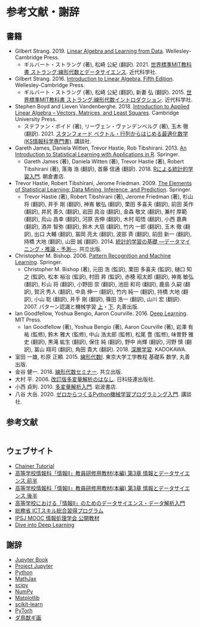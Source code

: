 # 参考文献・謝辞

## 書籍

+ Gilbert Strang. 2019. [Linear Algebra and Learning from Data](https://math.mit.edu/~gs/learningfromdata/). Wellesley-Cambridge Press.
    + ギルバート・ストラング (著), 松崎 公紀 (翻訳). 2021. [世界標準MIT教科書 ストラング:線形代数とデータサイエンス](https://www.amazon.co.jp/%E4%B8%96%E7%95%8C%E6%A8%99%E6%BA%96MIT%E6%95%99%E7%A7%91%E6%9B%B8-%E3%82%B9%E3%83%88%E3%83%A9%E3%83%B3%E3%82%B0-%E7%B7%9A%E5%BD%A2%E4%BB%A3%E6%95%B0%E3%81%A8%E3%83%87%E3%83%BC%E3%82%BF%E3%82%B5%E3%82%A4%E3%82%A8%E3%83%B3%E3%82%B9-%E3%82%AE%E3%83%AB%E3%83%90%E3%83%BC%E3%83%88%E3%83%BB%E3%82%B9%E3%83%88%E3%83%A9%E3%83%B3%E3%82%B0/dp/4764906007). 近代科学社.
+ Gilbert Strang. 2016. [Introduction to Linear Algebra, Fifth Edition](https://math.mit.edu/~gs/linearalgebra/). Wellesley-Cambridge Press.
    + ギルバート・ストラング (著), 松崎 公紀 (翻訳), 新妻 弘 (翻訳). 2015. [世界標準MIT教科書 ストラング:線形代数イントロダクション](https://www.amazon.co.jp/%E4%B8%96%E7%95%8C%E6%A8%99%E6%BA%96MIT%E6%95%99%E7%A7%91%E6%9B%B8-%E3%82%B9%E3%83%88%E3%83%A9%E3%83%B3%E3%82%B0-%E7%B7%9A%E5%BD%A2%E4%BB%A3%E6%95%B0%E3%82%A4%E3%83%B3%E3%83%88%E3%83%AD%E3%83%80%E3%82%AF%E3%82%B7%E3%83%A7%E3%83%B3-%E3%82%AE%E3%83%AB%E3%83%90%E3%83%BC%E3%83%88/dp/4764904055). 近代科学社.
+ Stephen Boyd and Lieven Vandenberghe. 2018. [Introduction to Applied Linear Algebra – Vectors, Matrices, and Least Squares](http://vmls-book.stanford.edu/). Cambridge University Press.
    + ステファン・ボイド (著), リーヴェン・ヴァンデンベルグ (著), 玉木 徹  (翻訳). 2021. [スタンフォード ベクトル・行列からはじめる最適化数学 (KS情報科学専門書)](https://www.amazon.co.jp/%E3%82%B9%E3%82%BF%E3%83%B3%E3%83%95%E3%82%A9%E3%83%BC%E3%83%89-%E3%83%99%E3%82%AF%E3%83%88%E3%83%AB%E3%83%BB%E8%A1%8C%E5%88%97%E3%81%8B%E3%82%89%E3%81%AF%E3%81%98%E3%82%81%E3%82%8B%E6%9C%80%E9%81%A9%E5%8C%96%E6%95%B0%E5%AD%A6-KS%E6%83%85%E5%A0%B1%E7%A7%91%E5%AD%A6%E5%B0%82%E9%96%80%E6%9B%B8-%E3%82%B9%E3%83%86%E3%83%95%E3%82%A1%E3%83%B3%E3%83%BB%E3%83%9C%E3%82%A4%E3%83%89/dp/4065161967). 講談社.
+ Gareth James, Daniela Witten, Trevor Hastie, Rob Tibshirani. 2013. [An Introduction to Statistical Learning with Applications in R](https://www.statlearning.com/). Springer.
    + Gareth James (著), Daniela Witten (著), Trevor Hastie (著), Robert Tibshirani (著), 落海 浩 (翻訳), 首藤 信通 (翻訳). 2018. [Rによる統計的学習入門](https://www.amazon.co.jp/R%E3%81%AB%E3%82%88%E3%82%8B-%E7%B5%B1%E8%A8%88%E7%9A%84%E5%AD%A6%E7%BF%92%E5%85%A5%E9%96%80-Gareth-James/dp/4254122241). 朝倉書店.
+ Trevor Hastie, Robert Tibshirani, Jerome Friedman. 2009. [The Elements of Statistical Learning: Data Mining, Inference, and Prediction](https://web.stanford.edu/~hastie/ElemStatLearn/). Springer.
    + Trevor Hastie (著), Robert Tibshirani (著), Jerome Friedman (著), 杉山 将 (翻訳), 井手 剛 (翻訳), 神嶌 敏弘 (翻訳), 栗田 多喜夫  (翻訳), 前田 英作 (翻訳), 井尻 善久 (翻訳), 岩田 具治 (翻訳), 金森 敬文 (翻訳), 兼村 厚範 (翻訳), 烏山 昌幸 (翻訳), 河原 吉伸 (翻訳), 木村 昭悟 (翻訳), 小西 嘉典 (翻訳), 酒井 智弥 (翻訳), 鈴木 大慈 (翻訳), 竹内 一郎 (翻訳), 玉木 徹 (翻訳), 出口 大輔 (翻訳), 冨岡 亮太 (翻訳), 波部 斉 (翻訳), 前田 新一 (翻訳), 持橋 大地 (翻訳), 山田 誠 (翻訳). 2014. [統計的学習の基礎 ―データマイニング・推論・予測―](https://www.amazon.co.jp/%E7%B5%B1%E8%A8%88%E7%9A%84%E5%AD%A6%E7%BF%92%E3%81%AE%E5%9F%BA%E7%A4%8E-%E2%80%95%E3%83%87%E3%83%BC%E3%82%BF%E3%83%9E%E3%82%A4%E3%83%8B%E3%83%B3%E3%82%B0%E3%83%BB%E6%8E%A8%E8%AB%96%E3%83%BB%E4%BA%88%E6%B8%AC%E2%80%95-Trevor-Hastie/dp/432012362X). 共立出版.
+ Christopher M. Bishop. 2006. [Pattern Recognition and Machine Learning](https://www.microsoft.com/en-us/research/people/cmbishop/prml-book/). Springer.
    + Christopher M. Bishop (著), 元田 浩 (監訳), 栗田 多喜夫 (監訳), 樋口 知之 (監訳), 松本 裕治 (監訳), 村田 昇 (監訳), 赤穂 昭太郎 (翻訳), 神嶌 敏弘 (翻訳), 杉山 将 (翻訳), 小野田 崇 (翻訳), 池田 和司 (翻訳), 鹿島 久嗣 (翻訳), 賀沢 秀人 (翻訳), 中島 伸一 (翻訳), 竹内 純一 (翻訳), 持橋 大地 (翻訳), 小山 聡 (翻訳), 井手 剛 (翻訳), 篠田 浩一 (翻訳), 山川 宏 (翻訳). 2007. パターン認識と機械学習 [上](https://www.amazon.co.jp/%E3%83%91%E3%82%BF%E3%83%BC%E3%83%B3%E8%AA%8D%E8%AD%98%E3%81%A8%E6%A9%9F%E6%A2%B0%E5%AD%A6%E7%BF%92-%E4%B8%8A-C-M-%E3%83%93%E3%82%B7%E3%83%A7%E3%83%83%E3%83%97/dp/4621061224)・[下](https://www.amazon.co.jp/%E3%83%91%E3%82%BF%E3%83%BC%E3%83%B3%E8%AA%8D%E8%AD%98%E3%81%A8%E6%A9%9F%E6%A2%B0%E5%AD%A6%E7%BF%92-%E4%B8%8B-%E3%83%99%E3%82%A4%E3%82%BA%E7%90%86%E8%AB%96%E3%81%AB%E3%82%88%E3%82%8B%E7%B5%B1%E8%A8%88%E7%9A%84%E4%BA%88%E6%B8%AC-C-M-%E3%83%93%E3%82%B7%E3%83%A7%E3%83%83%E3%83%97/dp/4621061240/). 丸善出版.
+ Ian Goodfellow, Yoshua Bengio, Aaron Courville. 2016. [Deep Learning](https://www.deeplearningbook.org/). MIT Press.
    + Ian Goodfellow (著), Yoshua Bengio (著), Aaron Courville (著), 岩澤 有祐 (監修), 鈴木 雅大 (監修), 中山 浩太郎 (監修), 松尾 豊 (監修), 味曽野 雅史 (翻訳), 黒滝 紘生 (翻訳), 保住 純 (翻訳), 野中 尚輝 (翻訳), 河野 慎 (翻訳), 冨山 翔司 (翻訳), 角田 貴大 (翻訳). 2018. [深層学習](https://www.amazon.co.jp/%E6%B7%B1%E5%B1%A4%E5%AD%A6%E7%BF%92-Ian-Goodfellow/dp/4048930621). KADOKAWA.
+ 室田 一雄, 杉原 正顯. 2015. [線形代数Ⅰ](https://www.amazon.co.jp/%E5%9F%BA%E7%A4%8E%E7%B3%BB-%E6%95%B0%E5%AD%A6-%E7%B7%9A%E5%BD%A2%E4%BB%A3%E6%95%B0I-%E6%9D%B1%E4%BA%AC%E5%A4%A7%E5%AD%A6%E5%B7%A5%E5%AD%A6%E6%95%99%E7%A8%8B-%E5%AE%A4%E7%94%B0/dp/4621089714). 東京大学工学教程 基礎系 数学, 丸善出版.
+ 金谷 健一. 2018. [線形代数セミナー](https://www.amazon.co.jp/%E7%B7%9A%E5%BD%A2%E4%BB%A3%E6%95%B0%E3%82%BB%E3%83%9F%E3%83%8A%E3%83%BC-%E7%89%B9%E7%95%B0%E5%80%A4%E5%88%86%E8%A7%A3-%E4%B8%80%E8%88%AC%E9%80%86%E8%A1%8C%E5%88%97-%E9%87%91%E8%B0%B7-%E5%81%A5%E4%B8%80/dp/4320113403). 共立出版.
+ 大村 平. 2006. [改訂版多変量解析のはなし](https://www.amazon.co.jp/%E5%A4%9A%E5%A4%89%E9%87%8F%E8%A7%A3%E6%9E%90%E3%81%AE%E3%81%AF%E3%81%AA%E3%81%97%E2%80%95%E8%A4%87%E9%9B%91%E3%81%95%E3%81%8B%E3%82%89%E6%9C%AC%E8%B3%AA%E3%82%92%E6%8E%A2%E3%82%8B-Best-selected-Business-Books/dp/4817180277). 日科技連出版社.
+ 小西 貞則. 2010. [多変量解析入門](https://www.amazon.co.jp/%E5%A4%9A%E5%A4%89%E9%87%8F%E8%A7%A3%E6%9E%90%E5%85%A5%E9%96%80%E2%80%95%E2%80%95%E7%B7%9A%E5%BD%A2%E3%81%8B%E3%82%89%E9%9D%9E%E7%B7%9A%E5%BD%A2%E3%81%B8-%E5%B0%8F%E8%A5%BF-%E8%B2%9E%E5%89%87/dp/4000056530). 岩波書店.
+ 八谷 大岳. 2020. [ゼロからつくるPython機械学習プログラミング入門](https://www.amazon.co.jp/%E6%A9%9F%E6%A2%B0%E5%AD%A6%E7%BF%92%E3%82%B9%E3%82%BF%E3%83%BC%E3%83%88%E3%82%A2%E3%83%83%E3%83%97%E3%82%B7%E3%83%AA%E3%83%BC%E3%82%BA-%E3%82%BC%E3%83%AD%E3%81%8B%E3%82%89%E3%81%A4%E3%81%8F%E3%82%8BPython%E6%A9%9F%E6%A2%B0%E5%AD%A6%E7%BF%92%E3%83%97%E3%83%AD%E3%82%B0%E3%83%A9%E3%83%9F%E3%83%B3%E3%82%B0%E5%85%A5%E9%96%80-KS%E6%83%85%E5%A0%B1%E7%A7%91%E5%AD%A6%E5%B0%82%E9%96%80%E6%9B%B8-%E5%85%AB%E8%B0%B7-%E5%A4%A7%E5%B2%B3/dp/406520612X). 講談社.

## 参考文献
```{bibliography}
```

## ウェブサイト

+ [Chainer Tutorial](https://tutorials.chainer.org/ja/tutorial.html)
+ [高等学校情報科「情報Ⅱ」教員研修用教材(本編) 第3章 情報とデータサイエンス 前半](https://www.mext.go.jp/content/20200702-mxt_jogai01-000007843_004.pdf)
+ [高等学校情報科「情報Ⅱ」教員研修用教材(本編) 第3章 情報とデータサイエンス 後半](https://www.mext.go.jp/content/20200609-mxt_jogai01-000007843_007.pdf)
+ [高等学校における「情報II」のためのデータサイエンス・データ解析入門](https://www.stat.go.jp/teacher/comp-learn-04.html)
+ [総務省 ICTスキル総合習得プログラム](https://www.soumu.go.jp/ict_skill/)
+ [IPSJ MOOC 情報処理学会 公開教材](https://sites.google.com/a.ipsj.or.jp/mooc/)
+ [Dive into Deep Learning](https://d2l.ai/)

## 謝辞

+ [Jupyter Book](https://jupyterbook.org/)
+ [Project Jupyter](https://jupyter.org/)
+ [Python](https://www.python.org/)
+ [MathJax](https://www.mathjax.org/)
+ [scipy](https://scipy.org/)
+ [NumPy](https://numpy.org/)
+ [Matplotlib](https://matplotlib.org/)
+ [scikit-learn](https://scikit-learn.org/)
+ [PyTorh](https://pytorch.org/)
+ [ダ鳥獣ギ画](https://chojugiga.com/)
